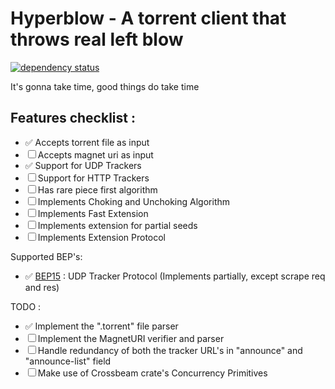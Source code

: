 # Hyperblow - A torrent client that throws real left blow

[![dependency status](https://deps.rs/repo/github/rishadbaniya/hyperblow/status.svg)](https://deps.rs/repo/github/rishadbaniya/hyperblow)


It's gonna take time, good things do take time

## Features checklist :
- ✅ Accepts torrent file as input
- ☐ Accepts magnet uri as input
- ✅ Support for UDP Trackers
- ☐ Support for HTTP Trackers
- ☐ Has rare piece first algorithm
- ☐ Implements Choking and Unchoking Algorithm
- ☐ Implements Fast Extension
- ☐ Implements extension for partial seeds
- ☐ Implements Extension Protocol

Supported BEP's:

- ✅ [BEP15](http://www.bittorrent.org/beps/bep_0015.html) : UDP Tracker Protocol (Implements partially, except scrape req and res)


TODO : 
- ✅ Implement the ".torrent" file parser
- ☐ Implement the MagnetURI verifier and parser
- ☐ Handle redundancy of both the tracker URL's in "announce" and "announce-list" field
- ☐ Make use of Crossbeam crate's Concurrency Primitives

